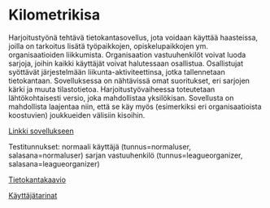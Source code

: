 # Kilometrikisa

Harjoitustyönä tehtävä tietokantasovellus, jota voidaan käyttää haasteissa, joilla on tarkoitus lisätä työpaikkojen, opiskelupaikkojen ym. organisaatioiden liikkumista. Organisaation vastuuhenkilöt voivat luoda sarjoja, joihin kaikki käyttäjät voivat halutessaan osallistua. Osallistujat syöttävät järjestelmään liikunta-aktiviteettinsa, jotka tallennetaan tietokantaan. Sovelluksessa on nähtävissä omat suoritukset, eri sarjojen kärki ja muuta tilastotietoa. Harjoitustyövaiheessa toteutetaan lähtökohtaisesti versio, joka mahdollistaa yksilökisan. Sovellusta on mahdollista laajentaa niin, että se käy myös (esimerkiksi eri organisaatioista koostuvien) joukkueiden välisiin kisoihin.

[Linkki sovellukseen](https://kilometrikisailu.herokuapp.com/)

Testitunnukset:
normaali käyttäjä (tunnus=normaluser, salasana=normaluser)
sarjan vastuuhenkilö (tunnus=leagueorganizer, salasana=leagueorganizer)

[Tietokantakaavio](https://github.com/jp-tulijoki/Kilometrikisa/blob/master/documentation/database_diagram.jpg)

[Käyttäjätarinat](https://github.com/jp-tulijoki/Kilometrikisa/blob/master/documentation/user%20story)
